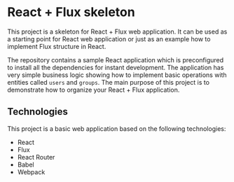 # React + Flux skeleton

This project is a skeleton for React + Flux web application. It can be used as a starting point for React web application or just as an example how to implement Flux structure in React.

The repository contains a sample React application which is preconfigured to install all the dependencies for instant development. The application has very simple business logic showing how to implement basic operations with entities called `users` and `groups`. The main purpose of this project is to demonstrate how to organize your React + Flux application.

## Technologies

This project is a basic web application based on the following technologies:
* React
* Flux
* React Router
* Babel
* Webpack
